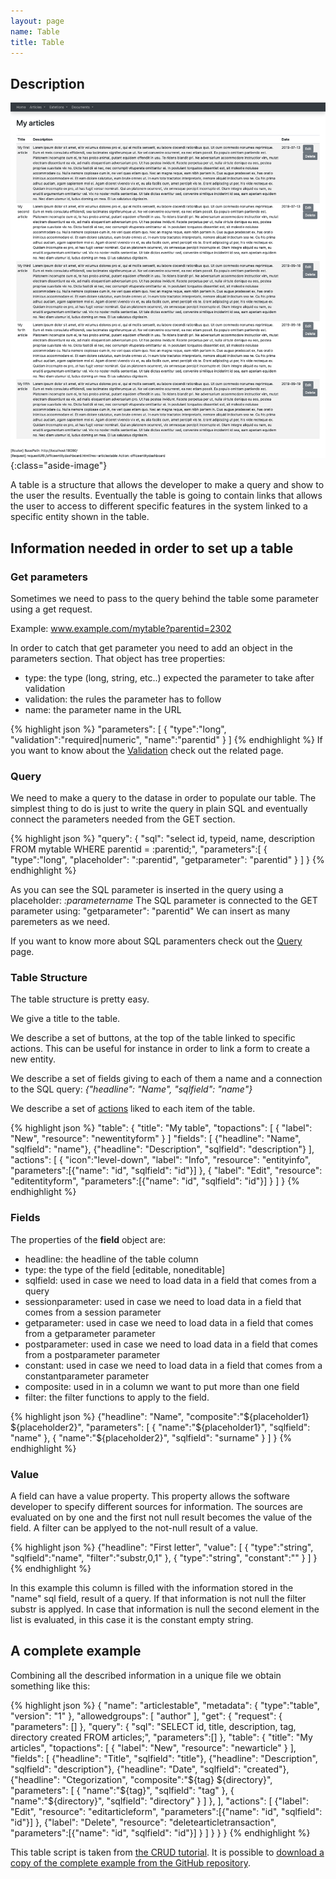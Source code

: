 ```yaml
---
layout: page
name: Table
title: Table
---
```


## Description

![List](images/tut01-table.png){:class="aside-image"}

A table is a structure that allows the developer to make a query and show to the user the results.
Eventually the table is going to contain links that allows the user to access to different specific features in the system linked to a specific entity shown in the table.

## Information needed in order to set up a table

### Get parameters

Sometimes we need to pass to the query behind the table some parameter using a get request. 

Example: www.example.com/mytable?parentid=2302

In order to catch that get parameter you need to add an object in the parameters section. That object has tree properties:

* type: the type (long, string, etc..) expected the parameter to take after validation
* validation: the rules the parameter has to follow
* name: the parameter name in the URL

{% highlight json %}
"parameters": [
  { "type":"long", "validation":"required|numeric", "name":"parentid" }
]
{% endhighlight %}
If you want to know about the <a href="{{site.baseurl}}/docs/validation">Validation</a> check out the related page.

### Query

We need to make a query to the datase in order to populate our table.
The simplest thing to do is just to write the query in plain SQL and eventually connect the parameters needed from the GET section.

{% highlight json %}
"query": {
  "sql": "select id, typeid, name, description FROM mytable WHERE parentid = :parentid;",
  "parameters":[
    { "type":"long", "placeholder": ":parentid", "getparameter": "parentid" }
  ]
}
{% endhighlight %}

As you can see the SQL parameter is inserted in the query using a placeholder: *:parametername*
The SQL parameter is connected to the GET parameter using: "getparameter": "parentid"
We can insert as many paremeters as we need.

If you want to know more about SQL paramenters check out the <a href="{{site.baseurl}}/docs/query">Query</a> page.

### Table Structure

The table structure is pretty easy.

We give a title to the table.

We describe a set of buttons, at the top of the table linked to specific actions. This can be useful for instance in order to link a form to create a new entity.

We describe a set of fields giving to each of them a name and a connection to the SQL query: *{"headline": "Name", "sqlfield": "name"}*

We describe a set of <a href="{{site.baseurl}}/docs/actions">actions</a> liked to each item of the table.

{% highlight json %}
"table": {
  "title": "My table",
  "topactions": [
    { "label": "New", "resource": "newentityform" }
  ]
  "fields": [
    {"headline": "Name", "sqlfield": "name"},
    {"headline": "Description", "sqlfield": "description"}
  ],
  "actions": [
    { "icon":"level-down", "label": "Info", "resource": "entityinfo", "parameters":[{"name": "id", "sqlfield": "id"}] },
    { "label": "Edit", "resource": "editentityform", "parameters":[{"name": "id", "sqlfield": "id"}] }
  ]
}
{% endhighlight %}

### Fields 
The properties of the **field** object are:

* headline: the headline of the table column
* type: the type of the field [editable, noneditable]
* sqlfield: used in case we need to load data in a field that comes from a query
* sessionparameter: used in case we need to load data in a field that comes from a session parameter
* getparameter: used in case we need to load data in a field that comes from a getparameter parameter
* postparameter: used in case we need to load data in a field that comes from a postparameter parameter
* constant: used in case we need to load data in a field that comes from a constantparameter parameter
* composite: used in in a column we want to put more than one field
* filter: the filter functions to apply to the field.

{% highlight json %}
{"headline": "Name", "composite":"${placeholder1} ${placeholder2}", "parameters": [
      { "name":"${placeholder1}", "sqlfield": "name"  },
      { "name":"${placeholder2}", "sqlfield": "surname"  }
    ] 
}
{% endhighlight %}

### Value
A field can have a value property. This property allows the software developer to specify different sources for information. The sources
are evaluated on by one and the first not null result becomes the value of the field. A filter can be applyed to the not-null result of a value.

{% highlight json %}
{"headline": "First letter", "value": [
  { "type":"string", "sqlfield":"name", "filter":"substr,0,1" },
  { "type":"string", "constant":"" }
] }
{% endhighlight %}

In this example this column is filled with the information stored in the "name" sql field, result of a query. If that information is not null the filter substr is applyed. In case that information is null the second element in the list is evaluated, in this case it is the constant empty string.


## A complete example

Combining all the described information in a unique file we obtain something like this:

{% highlight json %}
{
  "name": "articlestable",
  "metadata": { "type":"table", "version": "1" },
  "allowedgroups": [ "author" ],
  "get": {
    "request": {
      "parameters": []
    },
    "query": {
      "sql": "SELECT id, title, description, tag, directory created FROM articles;",
      "parameters":[]
    },
    "table": {
      "title": "My articles",
      "topactions": [
        { "label": "New", "resource": "newarticle" }
      ],
      "fields": [
        {"headline": "Title", "sqlfield": "title"},
        {"headline": "Description", "sqlfield": "description"},
        {"headline": "Date", "sqlfield": "created"},
        {"headline": "Ctegorization", "composite":"${tag} ${directory}", "parameters": [
          { "name":"${tag}", "sqlfield": "tag"  },
          { "name":"${directory}", "sqlfield": "directory"  }
        ] },
      ],
      "actions": [
        {"label": "Edit", "resource": "editarticleform", "parameters":[{"name": "id", "sqlfield": "id"}] },
        {"label": "Delete", "resource": "deletearticletransaction", "parameters":[{"name": "id", "sqlfield": "id"}] }
      ]
    }
  }
}
{% endhighlight %}

This table script is taken from <a href="{{site.baseurl}}/tutorials/crud">the CRUD tutorial</a>. It is possible to <a href="https://github.com/fabiomattei/ud-demo">download a copy of the complete example from the GitHub repository</a>.
